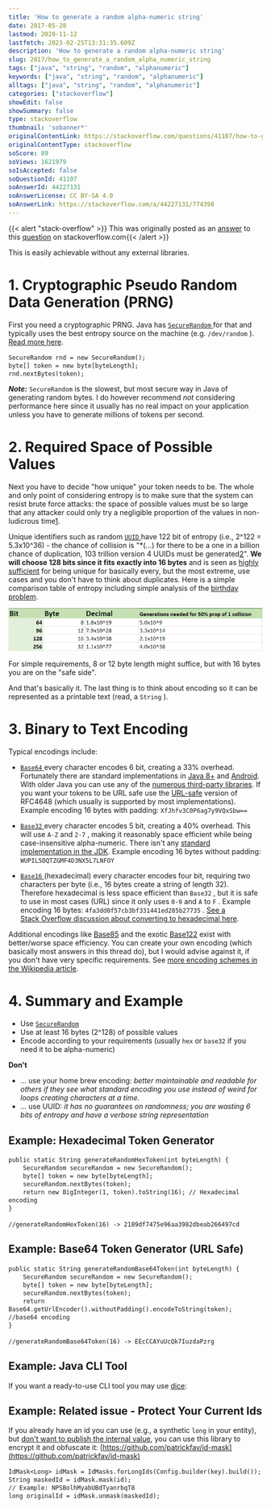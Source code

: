 ```yaml
---
title: 'How to generate a random alpha-numeric string'
date: 2017-05-28
lastmod: 2020-11-12
lastfetch: 2023-02-25T13:31:35.609Z
description: 'How to generate a random alpha-numeric string'
slug: 2017/how_to_generate_a_random_alpha_numeric_string
tags: ["java", "string", "random", "alphanumeric"]
keywords: ["java", "string", "random", "alphanumeric"]
alltags: ["java", "string", "random", "alphanumeric"]
categories: ["stackoverflow"]
showEdit: false 
showSummary: false 
type: stackoverflow 
thumbnail: 'sobanner*' 
originalContentLink: https://stackoverflow.com/questions/41107/how-to-generate-a-random-alpha-numeric-string
originalContentType: stackoverflow
soScore: 89
soViews: 1621979
soIsAccepted: false
soQuestionId: 41107
soAnswerId: 44227131
soAnswerLicense: CC BY-SA 4.0
soAnswerLink: https://stackoverflow.com/a/44227131/774398
---
```


{{< alert "stack-overflow" >}} This was originally posted as an [answer](https://stackoverflow.com/a/44227131/774398) to this [question](https://stackoverflow.com/questions/41107/how-to-generate-a-random-alpha-numeric-string)  on stackoverflow.com{{< /alert >}}

This is easily achievable without any external libraries.

1\. Cryptographic Pseudo Random Data Generation (PRNG)
======================================================

First you need a cryptographic PRNG. Java has [ `SecureRandom` ](https://docs.oracle.com/javase/8/docs/api/java/security/SecureRandom.html) for that and typically uses the best entropy source on the machine (e.g.  `/dev/random` ). [Read more here](https://tersesystems.com/2015/12/17/the-right-way-to-use-securerandom/).

```
SecureRandom rnd = new SecureRandom();
byte[] token = new byte[byteLength];
rnd.nextBytes(token);

```

_**Note:**_  `SecureRandom`  is the slowest, but most secure way in Java of generating random bytes. I do however recommend _not_ considering performance here since it usually has no real impact on your application unless you have to generate millions of tokens per second.

2\. Required Space of Possible Values
=====================================

Next you have to decide "how unique" your token needs to be. The whole and only point of considering entropy is to make sure that the system can resist brute force attacks: the space of possible values must be so large that any attacker could only try a negligible proportion of the values in non-ludicrous time[1](https://security.stackexchange.com/a/102163/60108).

Unique identifiers such as random [ `UUID` ](https://en.wikipedia.org/wiki/Universally_unique_identifier) have 122 bit of entropy (i.e., 2^122 = 5.3x10^36) - the chance of collision is "\*(...) for there to be a one in a billion chance of duplication, 103 trillion version 4 UUIDs must be generated[2](https://en.wikipedia.org/wiki/Universally_unique_identifier#Collisions)". **We will choose 128 bits since it fits exactly into 16 bytes** and is seen as [highly sufficient](https://security.stackexchange.com/questions/6141/amount-of-simple-operations-that-is-safely-out-of-reach-for-all-humanity/6149#6149) for being unique for basically every, but the most extreme, use cases and you don't have to think about duplicates. Here is a simple comparison table of entropy including simple analysis of the [birthday problem](https://en.wikipedia.org/wiki/Birthday_problem).

[![Comparison of token sizes](so_46efbd1d00c67dd990ca12d4.png)](so_46efbd1d00c67dd990ca12d4.png)

For simple requirements, 8 or 12 byte length might suffice, but with 16 bytes you are on the "safe side".

And that's basically it. The last thing is to think about encoding so it can be represented as a printable text (read, a  `String` ).

3\. Binary to Text Encoding
===========================

Typical encodings include:

*   [ `Base64` ](https://en.wikipedia.org/wiki/Base64) every character encodes 6 bit, creating a 33% overhead. Fortunately there are standard implementations in [Java 8+](https://docs.oracle.com/javase/8/docs/api/java/util/Base64.html) and [Android](https://developer.android.com/reference/android/util/Base64.html). With older Java you can use any of the [numerous third-party libraries](https://stackoverflow.com/questions/13109588/base64-encoding-in-java). If you want your tokens to be URL safe use the [URL-safe](https://en.wikipedia.org/wiki/Base64#URL_applications) version of RFC4648 (which usually is supported by most implementations). Example encoding 16 bytes with padding:  `XfJhfv3C0P6ag7y9VQxSbw==` 
    
*   [ `Base32` ](https://en.wikipedia.org/wiki/Base32) every character encodes 5 bit, creating a 40% overhead. This will use  `A-Z`  and  `2-7` , making it reasonably space efficient while being case-insensitive alpha-numeric. There isn't any [standard implementation in the JDK](https://stackoverflow.com/questions/21515479/encode-string-to-base32-string-in-java). Example encoding 16 bytes without padding:  `WUPIL5DQTZGMF4D3NX5L7LNFOY` 
    
*   [ `Base16` ](https://en.wikipedia.org/wiki/Hexadecimal) (hexadecimal) every character encodes four bit, requiring two characters per byte (i.e., 16 bytes create a string of length 32). Therefore hexadecimal is less space efficient than  `Base32` , but it is safe to use in most cases (URL) since it only uses  `0-9`  and  `A`  to  `F` . Example encoding 16 bytes:  `4fa3dd0f57cb3bf331441ed285b27735` . [See a Stack Overflow discussion about converting to hexadecimal here](https://stackoverflow.com/a/58118078/774398).
    

Additional encodings like [Base85](https://en.wikipedia.org/wiki/Ascii85#RFC_1924_version) and the exotic [Base122](http://blog.kevinalbs.com/base122) exist with better/worse space efficiency. You can create your own encoding (which basically most answers in this thread do), but I would advise against it, if you don't have very specific requirements. See [more encoding schemes in the Wikipedia article](https://en.wikipedia.org/wiki/Binary-to-text_encoding).

4\. Summary and Example
=======================

*   Use [ `SecureRandom` ](https://docs.oracle.com/javase/8/docs/api/java/security/SecureRandom.html)
*   Use at least 16 bytes (2^128) of possible values
*   Encode according to your requirements (usually  `hex`  or  `base32`  if you need it to be alpha-numeric)

**Don't**

*   ... use your home brew encoding: _better maintainable and readable for others if they see what standard encoding you use instead of weird _for_ loops creating characters at a time._
*   ... use UUID: _it has no guarantees on randomness; you are wasting 6 bits of entropy and have a verbose string representation_

Example: Hexadecimal Token Generator
------------------------------------

```
public static String generateRandomHexToken(int byteLength) {
    SecureRandom secureRandom = new SecureRandom();
    byte[] token = new byte[byteLength];
    secureRandom.nextBytes(token);
    return new BigInteger(1, token).toString(16); // Hexadecimal encoding
}

//generateRandomHexToken(16) -> 2189df7475e96aa3982dbeab266497cd

```

Example: Base64 Token Generator (URL Safe)
------------------------------------------

```
public static String generateRandomBase64Token(int byteLength) {
    SecureRandom secureRandom = new SecureRandom();
    byte[] token = new byte[byteLength];
    secureRandom.nextBytes(token);
    return Base64.getUrlEncoder().withoutPadding().encodeToString(token); //base64 encoding
}

//generateRandomBase64Token(16) -> EEcCCAYuUcQk7IuzdaPzrg

```

Example: Java CLI Tool
----------------------

If you want a ready-to-use CLI tool you may use [dice](https://github.com/patrickfav/dice):

Example: Related issue - Protect Your Current Ids
-------------------------------------------------

If you already have an id you can use (e.g., a synthetic  `long`  in your entity), but [don't want to publish the internal value](https://medium.com/@patrickfav/a-better-way-to-protect-your-database-ids-a33fa9867552), you can use this library to encrypt it and obfuscate it: [https://github.com/patrickfav/id-mask](https://github.com/patrickfav/id-mask)

```
IdMask<Long> idMask = IdMasks.forLongIds(Config.builder(key).build());
String maskedId = idMask.mask(id);
// Example: NPSBolhMyabUBdTyanrbqT8
long originalId = idMask.unmask(maskedId);

```